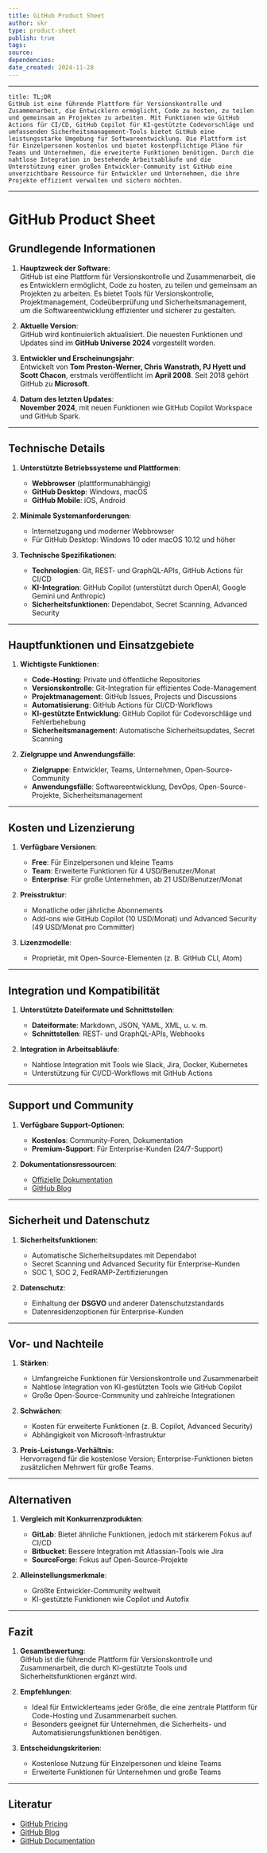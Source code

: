 ```yaml
---
title: GitHub Product Sheet
author: skr
type: product-sheet
publish: true
tags: 
source: 
dependencies:
date_created: 2024-11-28
---
```

---
```ad-tldr
title: TL;DR
GitHub ist eine führende Plattform für Versionskontrolle und Zusammenarbeit, die Entwicklern ermöglicht, Code zu hosten, zu teilen und gemeinsam an Projekten zu arbeiten. Mit Funktionen wie GitHub Actions für CI/CD, GitHub Copilot für KI-gestützte Codevorschläge und umfassenden Sicherheitsmanagement-Tools bietet GitHub eine leistungsstarke Umgebung für Softwareentwicklung. Die Plattform ist für Einzelpersonen kostenlos und bietet kostenpflichtige Pläne für Teams und Unternehmen, die erweiterte Funktionen benötigen. Durch die nahtlose Integration in bestehende Arbeitsabläufe und die Unterstützung einer großen Entwickler-Community ist GitHub eine unverzichtbare Ressource für Entwickler und Unternehmen, die ihre Projekte effizient verwalten und sichern möchten.

```
---
# GitHub Product Sheet
## **Grundlegende Informationen**
1. **Hauptzweck der Software**:  
   GitHub ist eine Plattform für Versionskontrolle und Zusammenarbeit, die es Entwicklern ermöglicht, Code zu hosten, zu teilen und gemeinsam an Projekten zu arbeiten. Es bietet Tools für Versionskontrolle, Projektmanagement, Codeüberprüfung und Sicherheitsmanagement, um die Softwareentwicklung effizienter und sicherer zu gestalten.

2. **Aktuelle Version**:  
   GitHub wird kontinuierlich aktualisiert. Die neuesten Funktionen und Updates sind im **GitHub Universe 2024** vorgestellt worden.

3. **Entwickler und Erscheinungsjahr**:  
   Entwickelt von **Tom Preston-Werner, Chris Wanstrath, PJ Hyett und Scott Chacon**, erstmals veröffentlicht im **April 2008**. Seit 2018 gehört GitHub zu **Microsoft**.

4. **Datum des letzten Updates**:  
   **November 2024**, mit neuen Funktionen wie GitHub Copilot Workspace und GitHub Spark.

---

## **Technische Details**
1. **Unterstützte Betriebssysteme und Plattformen**:  
   - **Webbrowser** (plattformunabhängig)  
   - **GitHub Desktop**: Windows, macOS  
   - **GitHub Mobile**: iOS, Android  

2. **Minimale Systemanforderungen**:  
   - Internetzugang und moderner Webbrowser  
   - Für GitHub Desktop: Windows 10 oder macOS 10.12 und höher  

3. **Technische Spezifikationen**:  
   - **Technologien**: Git, REST- und GraphQL-APIs, GitHub Actions für CI/CD  
   - **KI-Integration**: GitHub Copilot (unterstützt durch OpenAI, Google Gemini und Anthropic)  
   - **Sicherheitsfunktionen**: Dependabot, Secret Scanning, Advanced Security  

---

## **Hauptfunktionen und Einsatzgebiete**
1. **Wichtigste Funktionen**:  
   - **Code-Hosting**: Private und öffentliche Repositories  
   - **Versionskontrolle**: Git-Integration für effizientes Code-Management  
   - **Projektmanagement**: GitHub Issues, Projects und Discussions  
   - **Automatisierung**: GitHub Actions für CI/CD-Workflows  
   - **KI-gestützte Entwicklung**: GitHub Copilot für Codevorschläge und Fehlerbehebung  
   - **Sicherheitsmanagement**: Automatische Sicherheitsupdates, Secret Scanning  

2. **Zielgruppe und Anwendungsfälle**:  
   - **Zielgruppe**: Entwickler, Teams, Unternehmen, Open-Source-Community  
   - **Anwendungsfälle**: Softwareentwicklung, DevOps, Open-Source-Projekte, Sicherheitsmanagement  

---

## **Kosten und Lizenzierung**
1. **Verfügbare Versionen**:  
   - **Free**: Für Einzelpersonen und kleine Teams  
   - **Team**: Erweiterte Funktionen für 4 USD/Benutzer/Monat  
   - **Enterprise**: Für große Unternehmen, ab 21 USD/Benutzer/Monat  

2. **Preisstruktur**:  
   - Monatliche oder jährliche Abonnements  
   - Add-ons wie GitHub Copilot (10 USD/Monat) und Advanced Security (49 USD/Monat pro Committer)  

3. **Lizenzmodelle**:  
   - Proprietär, mit Open-Source-Elementen (z. B. GitHub CLI, Atom)  

---

## **Integration und Kompatibilität**
1. **Unterstützte Dateiformate und Schnittstellen**:  
   - **Dateiformate**: Markdown, JSON, YAML, XML, u. v. m.  
   - **Schnittstellen**: REST- und GraphQL-APIs, Webhooks  

2. **Integration in Arbeitsabläufe**:  
   - Nahtlose Integration mit Tools wie Slack, Jira, Docker, Kubernetes  
   - Unterstützung für CI/CD-Workflows mit GitHub Actions  

---

## **Support und Community**
1. **Verfügbare Support-Optionen**:  
   - **Kostenlos**: Community-Foren, Dokumentation  
   - **Premium-Support**: Für Enterprise-Kunden (24/7-Support)  

2. **Dokumentationsressourcen**:  
   - [Offizielle Dokumentation](https://docs.github.com)  
   - [GitHub Blog](https://github.blog)  

---

## **Sicherheit und Datenschutz**
1. **Sicherheitsfunktionen**:  
   - Automatische Sicherheitsupdates mit Dependabot  
   - Secret Scanning und Advanced Security für Enterprise-Kunden  
   - SOC 1, SOC 2, FedRAMP-Zertifizierungen  

2. **Datenschutz**:  
   - Einhaltung der **DSGVO** und anderer Datenschutzstandards  
   - Datenresidenzoptionen für Enterprise-Kunden  

---

## **Vor- und Nachteile**
1. **Stärken**:  
   - Umfangreiche Funktionen für Versionskontrolle und Zusammenarbeit  
   - Nahtlose Integration von KI-gestützten Tools wie GitHub Copilot  
   - Große Open-Source-Community und zahlreiche Integrationen  

2. **Schwächen**:  
   - Kosten für erweiterte Funktionen (z. B. Copilot, Advanced Security)  
   - Abhängigkeit von Microsoft-Infrastruktur  

3. **Preis-Leistungs-Verhältnis**:  
   Hervorragend für die kostenlose Version; Enterprise-Funktionen bieten zusätzlichen Mehrwert für große Teams.  

---

## **Alternativen**
1. **Vergleich mit Konkurrenzprodukten**:  
   - **GitLab**: Bietet ähnliche Funktionen, jedoch mit stärkerem Fokus auf CI/CD  
   - **Bitbucket**: Bessere Integration mit Atlassian-Tools wie Jira  
   - **SourceForge**: Fokus auf Open-Source-Projekte  

2. **Alleinstellungsmerkmale**:  
   - Größte Entwickler-Community weltweit  
   - KI-gestützte Funktionen wie Copilot und Autofix  

---

## **Fazit**
1. **Gesamtbewertung**:  
   GitHub ist die führende Plattform für Versionskontrolle und Zusammenarbeit, die durch KI-gestützte Tools und Sicherheitsfunktionen ergänzt wird.  

2. **Empfehlungen**:  
   - Ideal für Entwicklerteams jeder Größe, die eine zentrale Plattform für Code-Hosting und Zusammenarbeit suchen.  
   - Besonders geeignet für Unternehmen, die Sicherheits- und Automatisierungsfunktionen benötigen.  

3. **Entscheidungskriterien**:  
   - Kostenlose Nutzung für Einzelpersonen und kleine Teams  
   - Erweiterte Funktionen für Unternehmen und große Teams  

---

## **Literatur**
- [GitHub Pricing](https://github.com/pricing)  
- [GitHub Blog](https://github.blog)  
- [GitHub Documentation](https://docs.github.com)  